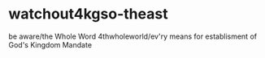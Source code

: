 # watchout4kgso-theast
be aware/the Whole Word 4thwholeworld/ev'ry means for establisment of God's Kingdom Mandate
